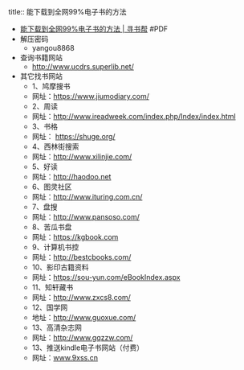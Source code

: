 title:: 能下载到全网99%电子书的方法

- [能下载到全网99%电子书的方法 | 寻书帮](http://www.chendianrong.com/pdf) #PDF
- 解压密码
	- yangou8868
- 查询书籍网站
	- http://www.ucdrs.superlib.net/
- 其它找书网站
	- 1、鸠摩搜书
	- 网址：https://www.jiumodiary.com/
	- 2、周读
	- 网址：http://www.ireadweek.com/index.php/Index/index.html
	- 3、书格
	- 网址： https://shuge.org/
	- 4、西林街搜索
	- 网址：http://www.xilinjie.com/
	- 5、好读
	- 网址：http://haodoo.net
	- 6、图灵社区
	- 网址：http://www.ituring.com.cn/
	- 7、盘搜
	- 网址：http://www.pansoso.com/
	- 8、苦瓜书盘
	- 网址：https://kgbook.com
	- 9、计算机书控
	- 网址：http://bestcbooks.com/
	- 10、影印古籍资料
	- 网址：https://sou-yun.com/eBookIndex.aspx
	- 11、知轩藏书
	- 网址：http://www.zxcs8.com/
	- 12、国学网
	- 地址：http://www.guoxue.com/
	- 13、高清杂志网
	- 网址：http://www.gqzzw.com/
	- 13、推送kindle电子书网站（付费）
	- 网址：www.9xss.cn
